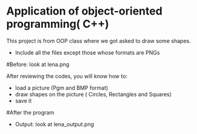 # Application of object-oriented programming( C++)
This project is from OOP class where we got asked to draw some shapes.
- Include all the files except those whose formats are PNGs

#Before: look at lena.png

After reviewing the codes, you will know how to:

- load a picture (Pgm and BMP format)
- draw shapes on the picture ( Circles, Rectangles and Squares)
- save it

#After the program
- Output: look at lena_output.png
